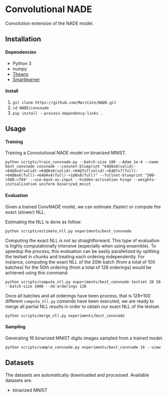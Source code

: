 # Convolutional NADE

Convolution extension of the NADE model.

## Installation
#### Dependencies
- Python 3
- numpy
- [Theano](https://github.com/Theano/Theano)
- [Smartlearner](https://github.com/SMART-Lab/smartlearner)

#### Install
1. `git clone https://github.com/MarcCote/NADE.git`
2. `cd NADE/convnade`
3. `pip install --process-dependency-links .`

## Usage

#### Training
Training a Convolutional NADE model on binarized MNIST.
```
python scripts/train_convnade.py --batch-size 100 --Adam 1e-4 --name best_convnade convnade --convnet-blueprint "64@8x8(valid)->64@4x4(valid)->64@6x6(valid)->64@7x7(valid)->64@7x7(full)->64@6x6(full)->64@4x4(full)->1@8x8(full)" --fullnet-blueprint "500->500->784" --use-mask-as-input --hidden-activation hinge --weights-initialization uniform binarized_mnist
```

#### Evaluation
Given a trained ConvNADE model, we can estimate (faster) or compute the exact (slower) NLL.

Estimating the NLL is done as follow:
```
python scripts/estimate_nll.py experiments/best_convnade
```

Computing the exact NLL is not as straightforward. This type of evaluation is highly computationally intensive (especially when using ensemble). To speedup the process, this evaluation can be easily parallelized by splitting the testset in chunks and treating each ordering independently. For instance, computing the exact NLL of the 20th batch (from a total of 100 batches) for the 50th ordering (from a total of 128 orderings) would be achieved using this command:
```
python scripts/compute_nll.py experiments/best_convnade testset 20 50 --batch-size 1000 --nb-orderings 128
```

Once all batches and all orderings have been process, that is 128*100 different `compute_nll.py` comands have been executed, we are ready to merge all partial NLL results in order to obtain our exact NLL of the testset.
```
python scripts/merge_nll.py experiments/best_convnade
```

#### Sampling
Generating 16 binarized MNIST digits images sampled from a trained model.
```
python scripts/sample_convnade.py experiments/best_convnade 16 --view
```

## Datasets
The datasets are automatically downloaded and processed. Available datasets are:

- binarized MNIST
